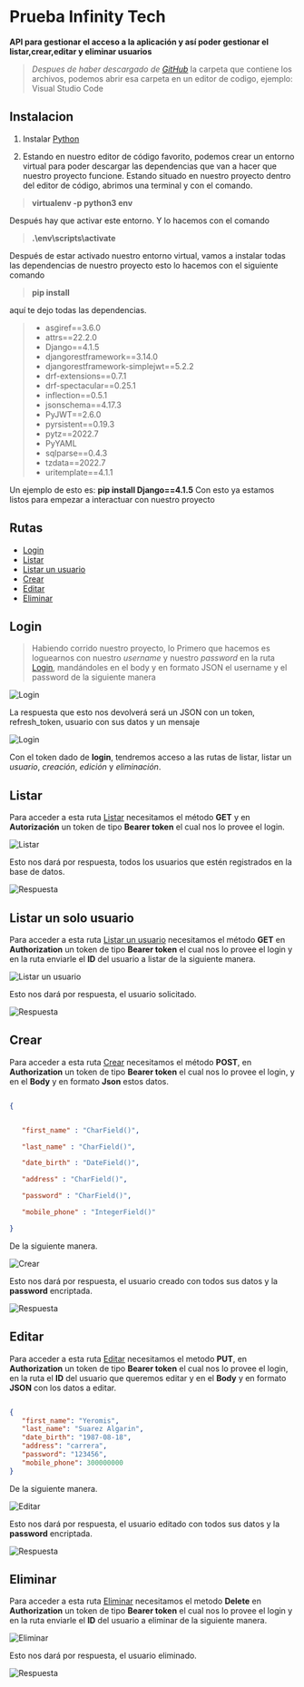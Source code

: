 # Prueba Infinity Tech


**API para gestionar el acceso a la aplicación y así poder gestionar
el listar,crear,editar y eliminar  usuarios**


> *Despues de haber descargado de [GitHub](https://github.com/YeroDev/Prueba_Infinity_Petromil.git "Infinity Tech")*  la carpeta que contiene los archivos, podemos abrir esa carpeta en un editor de codigo, ejemplo: Visual Studio Code

## Instalacion
1. Instalar [Python](https://www.python.org/downloads/ "Python")


2. Estando en nuestro editor de código favorito, podemos crear un entorno virtual para poder descargar las dependencias que van a hacer que nuestro proyecto funcione.
Estando situado en nuestro proyecto dentro del editor de código, abrimos una terminal y con el comando.

>**virtualenv -p python3 env**

Después hay que activar este entorno. Y lo hacemos con el comando 

>**.\env\scripts\activate**

Después de estar activado nuestro entorno virtual, vamos a instalar todas las dependencias de nuestro proyecto 
esto lo hacemos con el siguiente comando  

>**pip install**

aquí te dejo todas las dependencias.

> * asgiref==3.6.0
> * attrs==22.2.0
> * Django==4.1.5
> * djangorestframework==3.14.0
> * djangorestframework-simplejwt==5.2.2
> * drf-extensions==0.7.1
> * drf-spectacular==0.25.1
> * inflection==0.5.1
> * jsonschema==4.17.3
> * PyJWT==2.6.0
> * pyrsistent==0.19.3
> * pytz==2022.7
> * PyYAML
> * sqlparse==0.4.3
> * tzdata==2022.7
> * uritemplate==4.1.1

Un ejemplo de esto es: **pip install Django==4.1.5**
Con esto ya estamos listos para empezar a interactuar con nuestro proyecto


## Rutas
* [Login](http://localhost:8000/api/login/ "Login")
* [Listar](http://localhost:8000/v1/users/ "Listar")
* [Listar un usuario](http://localhost:8000/v1/users/1/ "Listar un usuario")
* [Crear](http://localhost:8000/v1/users/ "Crear")
* [Editar](http://localhost:8000/v1/users/1/ "Editar")
* [Eliminar](http://localhost:8000/v1/users/1/ "Eliminar")



## Login


> Habiendo corrido nuestro proyecto, lo Primero que hacemos es loguearnos con nuestro *username* y nuestro *password* en la ruta [Login](http://localhost:8000/api/login/ "Login"), mandándoles en el body y en formato JSON el username y el password de la siguiente manera

![Login](imagenes_apis/Login.png)

La respuesta que esto nos devolverá será un JSON con un token, refresh_token, usuario con sus datos y un mensaje


![Login](imagenes_apis/Respuesta_login.PNG)



 Con el token dado de **login**, tendremos acceso a las rutas de listar, listar un *usuario*, *creación*, *edición* y *eliminación*.



## Listar



Para acceder a esta ruta [Listar](http://localhost:8000/v1/users/ "Listar") necesitamos el método **GET** y en **Autorización** un token de tipo **Bearer token** el cual nos lo provee el login.

![Listar](imagenes_apis/Listar_usuarios_creados.PNG)



Esto nos dará por respuesta, todos los usuarios que estén registrados en la base de datos.

![Respuesta](imagenes_apis/Respuesta_Listar_usuarios.PNG)





## Listar un solo usuario


Para acceder a esta ruta [Listar un usuario](http://localhost:8000/v1/users/1/ "Listar un usuario") necesitamos el método **GET** en **Authorization** un token de tipo **Bearer token** el cual nos lo provee el login y en la ruta enviarle el **ID** del usuario a listar de la siguiente manera.

![Listar un usuario](imagenes_apis/Listar_un_usuario.PNG)



Esto nos dará por respuesta, el usuario solicitado.

![Respuesta](imagenes_apis/Respuesta_listar_un_usuario.PNG)







## Crear

Para acceder a esta ruta [Crear](http://localhost:8000/v1/users/ "Crear") necesitamos el método **POST**, en **Authorization** un token de tipo **Bearer token** el cual nos lo provee el login, y en el **Body** y en formato **Json** estos datos.

 ```Json

 {


    "first_name" : "CharField()",

    "last_name" : "CharField()",

    "date_birth" : "DateField()",

    "address" : "CharField()",

    "password" : "CharField()",

    "mobile_phone" : "IntegerField()"

}

 ```

De la siguiente manera.



![Crear](imagenes_apis/Crear_usuario.PNG)



Esto nos dará por respuesta, el usuario creado con todos sus datos y la **password** encriptada.

![Respuesta](imagenes_apis/respuesta_crear_usuario.PNG)





## Editar

Para acceder a esta ruta [Editar](http://localhost:8000/v1/users/1/ "Editar") necesitamos el metodo **PUT**, en **Authorization** un token de tipo **Bearer token** el cual nos lo provee el login, en la ruta el **ID** del usuario que queremos editar y en el **Body** y en formato **JSON** con los datos a editar.

 ```Json

{
    "first_name": "Yeromis",
    "last_name": "Suarez Algarin",
    "date_birth": "1987-08-18",
    "address": "carrera",
    "password": "123456",
    "mobile_phone": 300000000
}

 ```

De la siguiente manera.



![Editar](imagenes_apis/Actualizar_un_usuario.PNG)



Esto nos dará por respuesta, el usuario editado con todos sus datos y la **password** encriptada.

![Respuesta](imagenes_apis/Respuesta_editar_un_usuario.PNG)





## Eliminar



Para acceder a esta ruta [Eliminar](http://localhost:8000/v1/users/1/ "Eliminar") necesitamos el metodo **Delete** en **Authorization** un token de tipo **Bearer token** el cual nos lo provee el login y en la ruta enviarle el **ID** del usuario a eliminar de la siguiente manera.

![Eliminar](imagenes_apis/Eliminar.PNG)



Esto nos dará por respuesta, el usuario eliminado.

![Respuesta](imagenes_apis/Respuesta_eliminar.PNG)